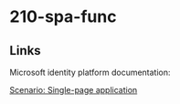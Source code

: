 # 210-spa-func

## Links

Microsoft identity platform documentation:

[Scenario: Single-page application](https://docs.microsoft.com/en-us/azure/active-directory/develop/scenario-spa-overview)
